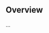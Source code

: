 <!-- Note: Please must use one of our issue templates to file an issue! 🛑 -->
<!-- 👉 https://github.com/Tecverde-Engenharia-S-A/ts-glpi-client/issues/new/choose 👈 -->
<!-- **Issues that should have been filed with a template will be closed without action, and we will ask you to use a template.** -->

<!-- This blank issue template is only for issues that don't fit any of the templates. -->

## Overview

...
